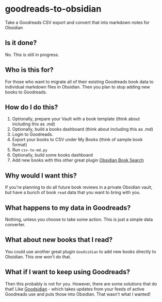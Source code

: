 # goodreads-to-obsidian
Take a Goodreads CSV export and convert that into markdown notes for Obsidian

## Is it done?
No. This is still in progress.

## Who is this for?
For those who want to migrate all of their existing Goodreads book data to individual markdown files in Obsidian. Then you plan to stop adding new books to Goodreads.

## How do I do this?
1. Optionally, prepare your Vault with a book template (think about including this as .md)
2. Optionally, build a books dashboard (think about including this as .md)
3. Login to Goodreads.
4. Export your books to CSV under My Books (think of sample book format)
6. Run `csv-to-md.py` 
7. Optionally, build some books dashboard
8. Add new books with this other great plugin [Obsidian Book Search](https://github.com/anpigon/obsidian-book-search-plugin)

## Why would I want this?
If you're planning to do all future book reviews in a private Obsidian vault, but have a bunch of book `read` data that you want to bring with you.

## What happens to my data in Goodreads?
Nothing, unless you choose to take some action. This is just a simple data converter.

## What about new books that I read?
You could use another great plugin `Goodsidian` to add new books directly to Obsidian. This one won't do that.

## What if I want to keep using Goodreads?
Then this probably is not for you. However, there are some solutions that do that! Like [Goodsidian](https://github.com/selfire1/goodsidian) - which takes updates from your feeds of active Goodreads use and puts those into Obsidian. That wasn't what I wanted!
